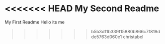 <<<<<<< HEAD
My Second Readme
=======
My First Readme
Hello its me
>>>>>>> b5b3d11b339f15880b866c7f819dde5763d060e1
christabel
